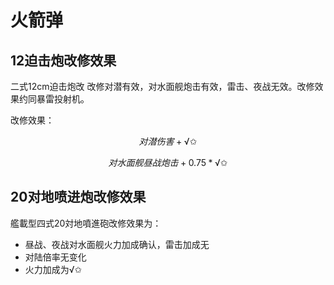 # 火箭弹

## 12迫击炮改修效果

二式12cm迫击炮改 改修对潜有效，对水面舰炮击有效，雷击、夜战无效。改修效果约同暴雷投射机。

改修效果：

$$
对潜伤害+√✩
$$

$$
对水面舰昼战炮击+0.75*√✩
$$

## 20对地喷进炮改修效果

艦載型四式20対地噴進砲改修效果为：

* 昼战、夜战对水面舰火力加成确认，雷击加成无
* 对陆倍率无变化
* 火力加成为√✩

